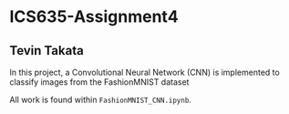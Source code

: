 # ICS635-Assignment4
## Tevin Takata

In this project, a Convolutional Neural Network (CNN) is implemented to classify images from the FashionMNIST dataset

All work is found within `FashionMNIST_CNN.ipynb`.
